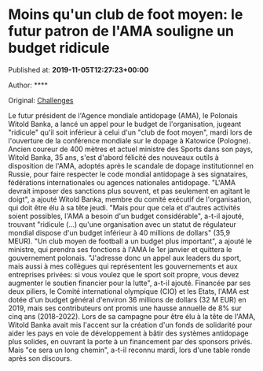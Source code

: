 
# Moins qu'un club de foot moyen: le futur patron de l'AMA souligne un budget ridicule

Published at: **2019-11-05T12:27:23+00:00**

Author: ****

Original: [Challenges](https://www.challenges.fr/sport/moins-qu-un-club-de-foot-moyen-le-futur-patron-de-l-ama-souligne-un-budget-ridicule_683223)

Le futur président de l'Agence mondiale antidopage (AMA), le Polonais Witold Banka, a lancé un appel pour le budget de l'organisation, jugeant "ridicule" qu'il soit inférieur à celui d'un "club de foot moyen", mardi lors de l'ouverture de la conférence mondiale sur le dopage à Katowice (Pologne).
Ancien coureur de 400 mètres et actuel ministre des Sports dans son pays, Witold Banka, 35 ans, s'est d'abord félicité des nouveaux outils à disposition de l'AMA, adoptés après le scandale de dopage institutionnel en Russie, pour faire respecter le code mondial antidopage à ses signataires, fédérations internationales ou agences nationales antidopage.
"L'AMA devrait imposer des sanctions plus souvent, et pas seulement en agitant le doigt", a ajouté Witold Banka, membre du comité exécutif de l'organisation, qui doit être élu à sa tête jeudi.
"Mais pour que cela et d'autres activités soient possibles, l'AMA a besoin d'un budget considérable", a-t-il ajouté, trouvant "ridicule (...) qu'une organisation avec un statut de régulateur mondial dispose d'un budget inférieur à 40 millions de dollars" (35,9 MEUR).
"Un club moyen de football a un budget plus important", a ajouté le ministre, qui prendra ses fonctions à l'AMA le 1er janvier et quittera le gouvernement polonais.
"J'adresse donc un appel aux leaders du sport, mais aussi à mes collègues qui représentent les gouvernements et aux entreprises privées: si vous voulez que le sport soit propre, vous devez augmenter le soutien financier pour la lutte", a-t-il ajouté.
Financée par ses deux piliers, le Comité international olympique (CIO) et les Etats, l'AMA est dotée d'un budget général d'environ 36 millions de dollars (32 M EUR) en 2019, mais ses contributeurs ont promis une hausse annuelle de 8% sur cinq ans (2018-2022).
Lors de sa campagne pour être élu à la tête de l'AMA, Witold Banka avait mis l'accent sur la création d'un fonds de solidarité pour aider les pays en voie de développement à bâtir des systèmes antidopage plus solides, en ouvrant la porte à un financement par des sponsors privés.
Mais "ce sera un long chemin", a-t-il reconnu mardi, lors d'une table ronde après son discours.
